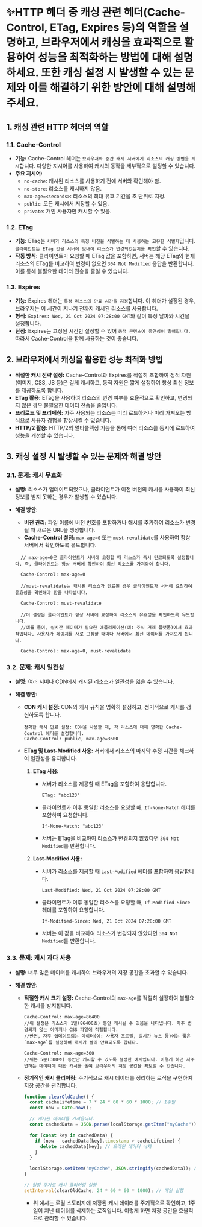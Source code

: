 # ✨HTTP 헤더 중 캐싱 관련 헤더(Cache-Control, ETag, Expires 등)의 역할을 설명하고, 브라우저에서 캐싱을 효과적으로 활용하여 성능을 최적화하는 방법에 대해 설명하세요. 또한 캐싱 설정 시 발생할 수 있는 문제와 이를 해결하기 위한 방안에 대해 설명해주세요.

## 1. 캐싱 관련 HTTP 헤더의 역할

### 1.1. Cache-Control

- **기능:** Cache-Control 헤더는 `브라우저와 중간 캐시 서버에게 리소스의 캐싱 방법을 지시`합니다. 다양한 지시어를 사용하여 캐시의 동작을 세부적으로 설정할 수 있습니다.
- **주요 지시어:**
  - `no-cache`: 캐시된 리소스를 사용하기 전에 서버와 확인해야 함.
  - `no-store`: 리소스를 캐시하지 않음.
  - `max-age=<seconds>`: 리소스의 최대 유효 기간을 초 단위로 지정.
  - `public`: 모든 캐시에서 저장할 수 있음.
  - `private`: 개인 사용자만 캐시할 수 있음.

### 1.2. ETag

- **기능:** ETag는 `서버가 리소스의 특정 버전을 식별하는 데 사용하는 고유한 식별자`입니다. `클라이언트는 ETag 값을 서버에 보내어 리소스가 변경되었는지를 확인`할 수 있습니다.
- **작동 방식:** 클라이언트가 요청할 때 ETag 값을 포함하면, 서버는 해당 ETag와 현재 리소스의 ETag를 비교하여 변경이 없으면 `304 Not Modified` 응답을 반환합니다. 이를 통해 불필요한 데이터 전송을 줄일 수 있습니다.

### 1.3. Expires

- **기능:** Expires 헤더는 `특정 리소스의 만료 시간을 지정`합니다. 이 헤더가 설정된 경우, 브라우저는 이 시간이 지나기 전까지 캐시된 리소스를 사용합니다.
- **형식:** `Expires: Wed, 21 Oct 2024 07:28:00 GMT`와 같이 특정 날짜와 시간을 설정합니다.
- **단점:** Expires는 고정된 시간만 설정할 수 있어 `동적 콘텐츠에 유연성이 떨어집니다.` 따라서 Cache-Control을 함께 사용하는 것이 좋습니다.

## 2. 브라우저에서 캐싱을 활용한 성능 최적화 방법

- **적절한 캐시 전략 설정:** Cache-Control과 Expires를 적절히 조합하여 정적 자원(이미지, CSS, JS 등)은 길게 캐시하고, 동적 자원은 짧게 설정하여 항상 최신 정보를 제공하도록 합니다.
- **ETag 활용:** ETag을 사용하여 리소스의 변경 여부를 효율적으로 확인하고, 변경되지 않은 경우 불필요한 데이터 전송을 줄입니다.
- **프리로드 및 프리페칭:** 자주 사용되는 리소스는 미리 로드하거나 미리 가져오는 방식으로 사용자 경험을 향상시킬 수 있습니다.
- **HTTP/2 활용:** HTTP/2의 멀티플렉싱 기능을 통해 여러 리소스를 동시에 로드하여 성능을 개선할 수 있습니다.

## 3. 캐싱 설정 시 발생할 수 있는 문제와 해결 방안

### 3.1. 문제: 캐시 무효화

- **설명:** 리소스가 업데이트되었으나, 클라이언트가 이전 버전의 캐시를 사용하여 최신 정보를 받지 못하는 경우가 발생할 수 있습니다.
- **해결 방안:**

  - **버전 관리:** 파일 이름에 버전 번호를 포함하거나 해시를 추가하여 리소스가 변경될 때 새로운 URL을 생성합니다.
  - **Cache-Control 설정:** `max-age=0` 또는 `must-revalidate`를 사용하여 항상 서버에서 확인하도록 유도합니다.

  ```http
    // max-age=0은 클라이언트가 서버에 요청할 때 리소스가 즉시 만료되도록 설정합니다. 즉, 클라이언트는 항상 서버에 확인하여 최신 리소스를 가져와야 합니다.

    Cache-Control: max-age=0
  ```

  ```http
    //must-revalidate는 캐시된 리소스가 만료된 경우 클라이언트가 서버에 요청하여 유효성을 확인해야 함을 나타냅니다.

    Cache-Control: must-revalidate
  ```

  ```htto
    //이 설정은 클라이언트가 항상 서버에 요청하여 리소스의 유효성을 확인하도록 유도합니다.
    //예를 들어, 실시간 데이터가 필요한 애플리케이션(예: 주식 거래 플랫폼)에서 효과적입니다. 사용자가 페이지를 새로 고침할 때마다 서버에서 최신 데이터를 가져오게 됩니다.

    Cache-Control: max-age=0, must-revalidate
  ```

### 3.2. 문제: 캐시 일관성

- **설명:** 여러 서버나 CDN에서 캐시된 리소스가 일관성을 잃을 수 있습니다.
- **해결 방안:**

  - **CDN 캐시 설정:** CDN의 캐시 규칙을 명확히 설정하고, 정기적으로 캐시를 갱신하도록 합니다.

    ```
    정확한 캐시 만료 설정: CDN을 사용할 때, 각 리소스에 대해 명확한 Cache-Control 헤더를 설정합니다.
    Cache-Control: public, max-age=3600
    ```

  - **ETag 및 Last-Modified 사용:** 서버에서 리소스의 마지막 수정 시간을 체크하여 일관성을 유지합니다.

    1.  **ETag 사용:**

        - 서버가 리소스를 제공할 때 ETag을 포함하여 응답합니다.

          ```http
          ETag: "abc123"
          ```

        - 클라이언트가 이후 동일한 리소스를 요청할 때, `If-None-Match` 헤더를 포함하여 요청합니다.

          ```http
          If-None-Match: "abc123"
          ```

        - 서버는 ETag을 비교하여 리소스가 변경되지 않았다면 `304 Not Modified`를 반환합니다.

    2.  **Last-Modified 사용:**

        - 서버가 리소스를 제공할 때 `Last-Modified` 헤더를 포함하여 응답합니다.
          ```http
          Last-Modified: Wed, 21 Oct 2024 07:28:00 GMT
          ```
        - 클라이언트가 이후 동일한 리소스를 요청할 때, `If-Modified-Since` 헤더를 포함하여 요청합니다.
          ```http
          If-Modified-Since: Wed, 21 Oct 2024 07:28:00 GMT
          ```
        - 서버는 이 값을 비교하여 리소스가 변경되지 않았다면 `304 Not Modified`를 반환합니다.

### 3.3. 문제: 캐시 과다 사용

- **설명:** 너무 많은 데이터를 캐시하여 브라우저의 저장 공간을 초과할 수 있습니다.
- **해결 방안:**

  - **적절한 캐시 크기 설정:** Cache-Control의 `max-age`를 적절히 설정하여 불필요한 캐시를 방지합니다.

    ```http
    Cache-Control: max-age=86400
    //위 설정은 리소스가 1일(86400초) 동안 캐시될 수 있음을 나타냅니다. 자주 변경되지 않는 이미지나 CSS 파일에 적합합니다.
    //반면, 자주 업데이트되는 데이터(예: 사용자 프로필, 실시간 뉴스 등)에는 짧은 `max-age`를 설정하여 캐시가 빨리 만료되도록 합니다.
    ```

    ```http
    Cache-Control: max-age=300
    //위는 5분(300초) 동안만 캐시할 수 있도록 설정한 예시입니다. 이렇게 하면 자주 변하는 데이터에 대한 캐시를 줄여 브라우저의 저장 공간을 확보할 수 있습니다.
    ```

  - **정기적인 캐시 클리어링:** 주기적으로 캐시 데이터를 정리하는 로직을 구현하여 저장 공간을 관리합니다.

    ```javascript
    function clearOldCache() {
      const cacheLifetime = 7 * 24 * 60 * 60 * 1000; // 1주일
      const now = Date.now();

      // 캐시된 데이터를 가져옵니다.
      const cachedData = JSON.parse(localStorage.getItem("myCache")) || {};

      for (const key in cachedData) {
        if (now - cachedData[key].timestamp > cacheLifetime) {
          delete cachedData[key]; // 오래된 데이터 삭제
        }
      }

      localStorage.setItem("myCache", JSON.stringify(cachedData)); // 업데이트된 캐시 저장
    }

    // 일정 주기로 캐시 클리어링 실행
    setInterval(clearOldCache, 24 * 60 * 60 * 1000); // 매일 실행
    ```

    - 위 예시는 로컬 스토리지에 저장된 캐시 데이터를 주기적으로 확인하고, 1주일이 지난 데이터를 삭제하는 로직입니다. 이렇게 하면 저장 공간을 효율적으로 관리할 수 있습니다.
